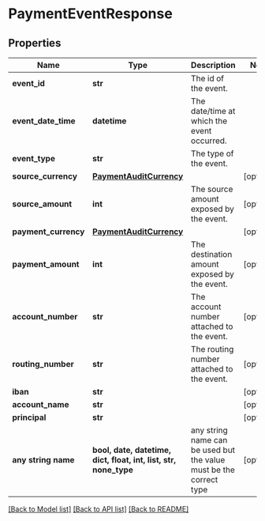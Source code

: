 # PaymentEventResponse


## Properties
Name | Type | Description | Notes
------------ | ------------- | ------------- | -------------
**event_id** | **str** | The id of the event. | 
**event_date_time** | **datetime** | The date/time at which the event occurred. | 
**event_type** | **str** | The type of the event. | 
**source_currency** | [**PaymentAuditCurrency**](PaymentAuditCurrency.md) |  | [optional] 
**source_amount** | **int** | The source amount exposed by the event. | [optional] 
**payment_currency** | [**PaymentAuditCurrency**](PaymentAuditCurrency.md) |  | [optional] 
**payment_amount** | **int** | The destination amount exposed by the event. | [optional] 
**account_number** | **str** | The account number attached to the event. | [optional] 
**routing_number** | **str** | The routing number attached to the event. | [optional] 
**iban** | **str** |  | [optional] 
**account_name** | **str** |  | [optional] 
**principal** | **str** |  | [optional] 
**any string name** | **bool, date, datetime, dict, float, int, list, str, none_type** | any string name can be used but the value must be the correct type | [optional]

[[Back to Model list]](../README.md#documentation-for-models) [[Back to API list]](../README.md#documentation-for-api-endpoints) [[Back to README]](../README.md)


